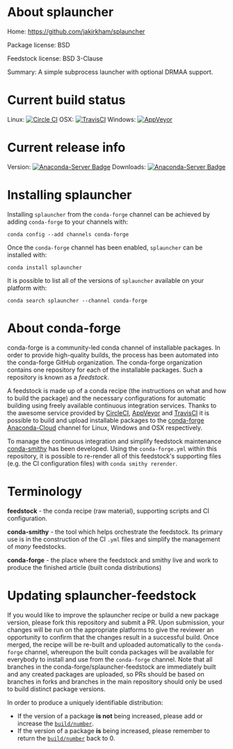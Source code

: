 About splauncher
================

Home: https://github.com/jakirkham/splauncher

Package license: BSD

Feedstock license: BSD 3-Clause

Summary: A simple subprocess launcher with optional DRMAA support.



Current build status
====================

Linux: [![Circle CI](https://circleci.com/gh/conda-forge/splauncher-feedstock.svg?style=shield)](https://circleci.com/gh/conda-forge/splauncher-feedstock)
OSX: [![TravisCI](https://travis-ci.org/conda-forge/splauncher-feedstock.svg?branch=master)](https://travis-ci.org/conda-forge/splauncher-feedstock)
Windows: [![AppVeyor](https://ci.appveyor.com/api/projects/status/github/conda-forge/splauncher-feedstock?svg=True)](https://ci.appveyor.com/project/conda-forge/splauncher-feedstock/branch/master)

Current release info
====================
Version: [![Anaconda-Server Badge](https://anaconda.org/conda-forge/splauncher/badges/version.svg)](https://anaconda.org/conda-forge/splauncher)
Downloads: [![Anaconda-Server Badge](https://anaconda.org/conda-forge/splauncher/badges/downloads.svg)](https://anaconda.org/conda-forge/splauncher)

Installing splauncher
=====================

Installing `splauncher` from the `conda-forge` channel can be achieved by adding `conda-forge` to your channels with:

```
conda config --add channels conda-forge
```

Once the `conda-forge` channel has been enabled, `splauncher` can be installed with:

```
conda install splauncher
```

It is possible to list all of the versions of `splauncher` available on your platform with:

```
conda search splauncher --channel conda-forge
```


About conda-forge
=================

conda-forge is a community-led conda channel of installable packages.
In order to provide high-quality builds, the process has been automated into the
conda-forge GitHub organization. The conda-forge organization contains one repository
for each of the installable packages. Such a repository is known as a *feedstock*.

A feedstock is made up of a conda recipe (the instructions on what and how to build
the package) and the necessary configurations for automatic building using freely
available continuous integration services. Thanks to the awesome service provided by
[CircleCI](https://circleci.com/), [AppVeyor](http://www.appveyor.com/)
and [TravisCI](https://travis-ci.org/) it is possible to build and upload installable
packages to the [conda-forge](https://anaconda.org/conda-forge)
[Anaconda-Cloud](http://docs.anaconda.org/) channel for Linux, Windows and OSX respectively.

To manage the continuous integration and simplify feedstock maintenance
[conda-smithy](http://github.com/conda-forge/conda-smithy) has been developed.
Using the ``conda-forge.yml`` within this repository, it is possible to re-render all of
this feedstock's supporting files (e.g. the CI configuration files) with ``conda smithy rerender``.


Terminology
===========

**feedstock** - the conda recipe (raw material), supporting scripts and CI configuration.

**conda-smithy** - the tool which helps orchestrate the feedstock.
                   Its primary use is in the construction of the CI ``.yml`` files
                   and simplify the management of *many* feedstocks.

**conda-forge** - the place where the feedstock and smithy live and work to
                  produce the finished article (built conda distributions)


Updating splauncher-feedstock
=============================

If you would like to improve the splauncher recipe or build a new
package version, please fork this repository and submit a PR. Upon submission,
your changes will be run on the appropriate platforms to give the reviewer an
opportunity to confirm that the changes result in a successful build. Once
merged, the recipe will be re-built and uploaded automatically to the
`conda-forge` channel, whereupon the built conda packages will be available for
everybody to install and use from the `conda-forge` channel.
Note that all branches in the conda-forge/splauncher-feedstock are
immediately built and any created packages are uploaded, so PRs should be based
on branches in forks and branches in the main repository should only be used to
build distinct package versions.

In order to produce a uniquely identifiable distribution:
 * If the version of a package **is not** being increased, please add or increase
   the [``build/number``](http://conda.pydata.org/docs/building/meta-yaml.html#build-number-and-string).
 * If the version of a package **is** being increased, please remember to return
   the [``build/number``](http://conda.pydata.org/docs/building/meta-yaml.html#build-number-and-string)
   back to 0.
